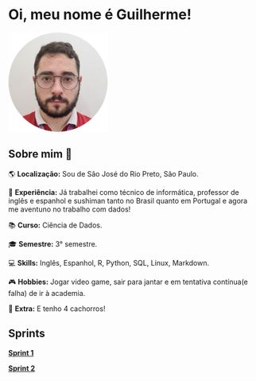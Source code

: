 # Oi, meu nome é Guilherme!

 ![foto de perfil](profile/foto_perfil.png)

## Sobre mim :newspaper:

:earth_americas: __Localização:__ Sou de São José do Rio Preto, São Paulo. 

:briefcase: __Experiência:__ Já trabalhei como técnico de informática, professor de inglês e espanhol e sushiman tanto no Brasil quanto em Portugal e agora me aventuno no trabalho com dados!

:books: __Curso:__ Ciência de Dados.

:mortar_board: __Semestre:__ 3° semestre.

:computer: __Skills:__ Inglês, Espanhol, R, Python, SQL, Linux, Markdown.

:video_game: __Hobbies:__ Jogar video game, sair para jantar e em tentativa contínua(e falha) de ir à academia.

:dog: __Extra:__ E tenho 4 cachorros!

## Sprints

__[Sprint 1](Sprint%201/)__

__[Sprint 2](Sprint%202/)__

